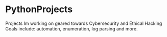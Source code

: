 # PythonProjects
Projects Im working on geared towards Cybersecurity and Ethical Hacking
Goals include: automation, enumeration, log parsing and more.
